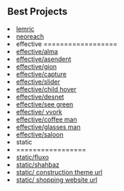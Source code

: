 <h2>Best Projects</h2>

<li><a href="https://compassionate-austin-9b099c.netlify.app/">  lemric </a></li>
<li><a href="https://affectionate-lovelace-1649f4.netlify.app/">neoreach </a></li>

<li>effective</ad>
==================
<li><a href="https://angry-fermi-7cb6e9.netlify.app/">effective/alma </a></li>
<li><a href="https://kind-einstein-a840cb.netlify.app/">effective/asendent </a></li>
<li><a href="https://keen-heyrovsky-9b8e48.netlify.app/">effective/gion </a></li>
<li><a href="https://blissful-euler-4f35c7.netlify.app/">effective/capture </a></li>
<li><a href="https://naughty-lichterman-847fbd.netlify.app/">effective/slider </a></li>
<li><a href="https://wonderful-mestorf-1b8d4b.netlify.app/">effective/child hover </a></li>
<li><a href="https://relaxed-curran-1bbc14.netlify.app/">effective/desnet </a></li>
<li><a href="file:///C:/Users/Dell/Desktop/Documents/arjad/All_HTML-CSS-Projects-main/Effective/see%20green%20html%20page/index.html">effective/see green </a></li>
<li><a href="https://mystifying-babbage-c0918d.netlify.app/">effective/ vvork </a></li>
<li><a href="https://quizzical-hermann-f102f7.netlify.app/">effective/coffee man </a></li>
<li><a href="https://frosty-leakey-15085b.netlify.app/">effective/glasses man </a></li>
<li><a href="https://gracious-joliot-3a396a.netlify.app/">effective/saloon </a></li>

<li>static<li>
=================
<li><a href="https://tender-agnesi-bb6594.netlify.app/">static/fluxo  </a></li>
<li><a href="https://infallible-leavitt-026533.netlify.app/">static/shahbaz </a></li>
<li><a href="https://dazzling-shirley-11ab03.netlify.app/">static/ construction theme url </a></li>
<li><a href="https://elastic-leavitt-7124a0.netlify.app/">static/ shopping website url </a></li>
